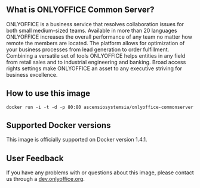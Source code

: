 ## What is ONLYOFFICE Common Server? ##


ONLYOFFICE is a business service that resolves collaboration issues for both small medium-sized teams. Available in more than 20 languages ONLYOFFICE increases the overall performance of any team no matter how remote the members are located. The platform allows for optimization of your business processes from lead generation to order fulfillment. Combining a versatile set of tools ONLYOFFICE helps entities in any field from retail sales and to industrial engineering and banking. Broad access rights settings make ONLYOFFICE an asset to any executive striving for business excellence.

## How to use this image ##

    docker run -i -t -d -p 80:80 ascensiosystemsia/onlyoffice-commonserver

## Supported Docker versions ##

This image is officially supported on Docker version 1.4.1.

## User Feedback ##

If you have any problems with or questions about this image, please contact us through a [dev.onlyoffice.org][1].



  [1]: http://dev.onlyoffice.org
